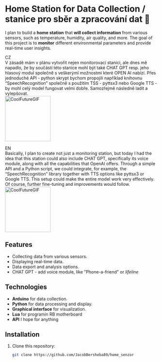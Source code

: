 # Home Station for Data Collection / stanice pro sběr a zpracování dat 💾

I plan to build a **home station** that **will collect information** from various sensors, such as temperature, humidity, air quality, and more. The goal of this project is to **monitor** different environmental parameters and provide real-time user insights.

CZ<br>
V zásadě mám v plánu vytvořit nejen monitorovací stanici, ale dnes mě napadlo, že by součástí této stanice mohl být také CHAT GPT resp. jeho hlasový modul společně s veškerýmï možnostmi které OPEN AI nabízí. Přes jednoduché API - python skrypt bychom propojili například knihovnu “SpeechRecognition” společně s použitím TSS - pyttsx3 nebo Google TTS - by mohl celý model fungovat velmi dobře. Samozřejmě následně ladit a vylepšovat. <br> 
<img src="https://github.com/user-attachments/assets/031ba99c-62b6-4383-8c8a-3e2dfd7cae24" alt="CoolFutureGIF" width="150"/>

EN<br>
Basically, I plan to create not just a monitoring station, but today I had the idea that this station could also include CHAT GPT, specifically its voice module, along with all the capabilities that OpenAI offers. Through a simple API and a Python script, we could integrate, for example, the “SpeechRecognition” library together with TTS options like pyttsx3 or Google TTS. This setup could make the entire model work very effectively. Of course, further fine-tuning and improvements would follow.<br>
<img src="https://github.com/user-attachments/assets/a5db893c-0ec9-42e4-8723-a2287f8c72d4" alt="CoolFutureGIF" width="150"/>





## Features

- Collecting data from various sensors.
- Displaying real-time data.
- Data export and analysis options.
- CHAT GPT - add voice module, like "Phone-a-friend" or _lifeline_

## Technologies

- **Arduino** for data collection.
- **Python** for data processing and display.
- **Graphical interface** for visualization.
- **Lua** for programin RB motherboard
- **API** I hope for anything

## Installation

1. Clone this repository:
   ```bash
   git clone https://github.com/JacobBersheba89/home_senzor

